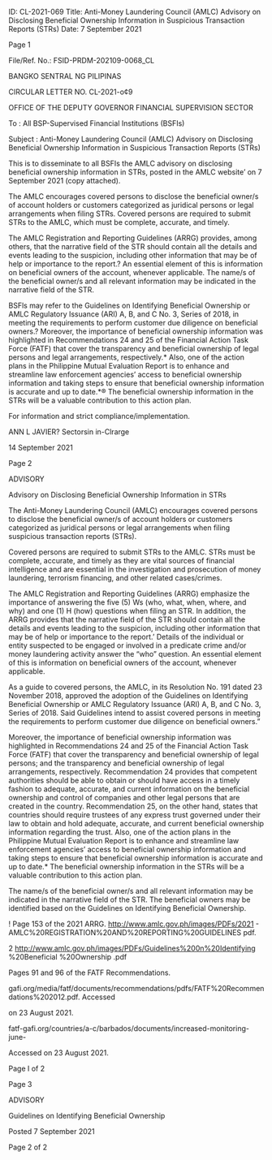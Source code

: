ID: CL-2021-069
Title: Anti-Money Laundering Council (AMLC) Advisory on Disclosing Beneficial Ownership Information in Suspicious Transaction Reports (STRs)
Date: 7 September 2021

Page 1

File/Ref. No.: FSID-PRDM-202109-0068_CL

BANGKO SENTRAL NG PILIPINAS

CIRCULAR LETTER NO. CL-2021-o¢9

OFFICE OF THE DEPUTY GOVERNOR FINANCIAL SUPERVISION SECTOR

To : All BSP-Supervised Financial Institutions (BSFIs)

Subject : Anti-Money Laundering Council (AMLC) Advisory on Disclosing Beneficial Ownership Information in Suspicious Transaction Reports (STRs)

This is to disseminate to all BSFIs the AMLC advisory on disclosing beneficial ownership information in STRs, posted in the AMLC website’ on 7 September 2021 (copy attached).

The AMLC encourages covered persons to disclose the beneficial owner/s of account holders or customers categorized as juridical persons or legal arrangements when filing STRs. Covered persons are required to submit STRs to the AMLC, which must be complete, accurate, and timely.

The AMLC Registration and Reporting Guidelines (ARRG) provides, among others, that the narrative field of the STR should contain all the details and events leading to the suspicion, including other information that may be of help or importance to the report.? An essential element of this is information on beneficial owners of the account, whenever applicable. The name/s of the beneficial owner/s and all relevant information may be indicated in the narrative field of the STR.

BSFls may refer to the Guidelines on Identifying Beneficial Ownership or AMLC Regulatory Issuance (ARI) A, B, and C No. 3, Series of 2018, in meeting the requirements to perform customer due diligence on beneficial owners.? Moreover, the importance of beneficial ownership information was highlighted in Recommendations 24 and 25 of the Financial Action Task Force (FATF) that cover the transparency and beneficial ownership of legal persons and legal arrangements, respectively.* Also, one of the action plans in the Philippine Mutual Evaluation Report is to enhance and streamline law enforcement agencies’ access to beneficial ownership information and taking steps to ensure that beneficial ownership information is accurate and up to date.*® The beneficial ownership information in the STRs will be a valuable contribution to this action plan.

For information and strict compliance/implementation. 

ANN L JAVIER? Sectorsin in-Clrarge

14 September 2021

Page 2

ADVISORY

Advisory on Disclosing Beneficial Ownership Information in STRs

The Anti-Money Laundering Council (AMLC) encourages covered persons to disclose the beneficial owner/s of account holders or customers categorized as juridical persons or legal arrangements when filing suspicious transaction reports (STRs).

Covered persons are required to submit STRs to the AMLC. STRs must be complete, accurate, and timely as they are vital sources of financial intelligence and are essential in the investigation and prosecution of money laundering, terrorism financing, and other related cases/crimes.

The AMLC Registration and Reporting Guidelines (ARRG) emphasize the importance of answering the five (5) Ws (who, what, when, where, and why) and one (1) H (how) questions when filing an STR. In addition, the ARRG provides that the narrative field of the STR should contain all the details and events leading to the suspicion, including other information that may be of help or importance to the report.’ Details of the individual or entity suspected to be engaged or involved in a predicate crime and/or money laundering activity answer the “who” question. An essential element of this is information on beneficial owners of the account, whenever applicable.

As a guide to covered persons, the AMLC, in its Resolution No. 191 dated 23 November 2018, approved the adoption of the Guidelines on Identifying Beneficial Ownership or AMLC Regulatory Issuance (ARI) A, B, and C No. 3, Series of 2018. Said Guidelines intend to assist covered persons in meeting the requirements to perform customer due diligence on beneficial owners.”

Moreover, the importance of beneficial ownership information was highlighted in Recommendations 24 and 25 of the Financial Action Task Force (FATF) that cover the transparency and beneficial ownership of legal persons; and the transparency and beneficial ownership of legal arrangements, respectively. Recommendation 24 provides that competent authorities should be able to obtain or should have access in a timely fashion to adequate, accurate, and current information on the beneficial ownership and control of companies and other legal persons that are created in the country. Recommendation 25, on the other hand, states that countries should require trustees of any express trust governed under their law to obtain and hold adequate, accurate, and current beneficial ownership information regarding the trust. Also, one of the action plans in the Philippine Mutual Evaluation Report is to enhance and streamline law enforcement agencies’ access to beneficial ownership information and taking steps to ensure that beneficial ownership information is accurate and up to date.* The beneficial ownership information in the STRs will be a valuable contribution to this action plan.

The name/s of the beneficial owner/s and all relevant information may be indicated in the narrative field of the STR. The beneficial owners may be identified based on the Guidelines on Identifying Beneficial Ownership.

! Page 153 of the 2021 ARRG. http://www.amlc.gov.ph/images/PDFs/2021 - AMLC%20REGISTRATION%20AND%20REPORTING%20GUIDELINES pdf.

2 http://www.amlc.gov.ph/images/PDFs/Guidelines%200n%20Identifying %20Beneficial %20Ownership .pdf

Pages 91 and 96 of the FATF Recommendations.

gafi.org/media/fatf/documents/recommendations/pdfs/FATF%20Recommendations%202012.pdf. Accessed

on 23 August 2021.

fatf-gafi.org/countries/a-c/barbados/documents/increased-monitoring-june-

Accessed on 23 August 2021.

Page I of 2

Page 3

ADVISORY

Guidelines on Identifying Beneficial Ownership

Posted 7 September 2021

Page 2 of 2